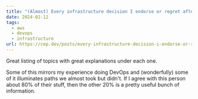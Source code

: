 ```yaml
---
title: "(Almost) Every infrastructure decision I endorse or regret after 4 years running infrastructure at a startup · Jack's home on the web"
date: 2024-02-12
tags:
  - aws
  - devops
  - infrastructure
url: https://cep.dev/posts/every-infrastructure-decision-i-endorse-or-regret-after-4-years-running-infrastructure-at-a-startup/
---
```


Great listing of topics with great explanations under each one.

Some of this mirrors my experience doing DevOps and (wonderfully) some of it illuminates paths we almost took but didn't. If I agree with this person about 80% of their stuff, then the other 20% is a pretty useful bunch of information.